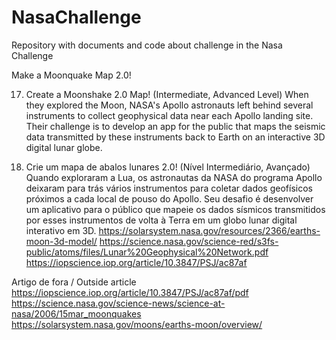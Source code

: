 # NasaChallenge
Repository with documents and code about challenge in the Nasa Challenge



Make a Moonquake Map 2.0!

17. Create a Moonshake 2.0 Map! (Intermediate, Advanced Level)
When they explored the Moon, NASA's Apollo astronauts left behind several instruments to collect geophysical data near each Apollo landing site. Their challenge is to develop an app for the public that maps the seismic data transmitted by these instruments back to Earth on an interactive 3D digital lunar globe.


17. Crie um mapa de abalos lunares 2.0! (Nível Intermediário, Avançado)
Quando exploraram a Lua, os astronautas da NASA do programa Apollo deixaram para trás vários instrumentos para coletar dados geofísicos próximos a cada local de pouso do Apollo. Seu desafio é desenvolver um aplicativo para o público que mapeie os dados sísmicos transmitidos por esses instrumentos de volta à Terra em um globo lunar digital interativo em 3D.
https://solarsystem.nasa.gov/resources/2366/earths-moon-3d-model/
https://science.nasa.gov/science-red/s3fs-public/atoms/files/Lunar%20Geophysical%20Network.pdf
https://iopscience.iop.org/article/10.3847/PSJ/ac87af

Artigo de fora / Outside article
https://iopscience.iop.org/article/10.3847/PSJ/ac87af/pdf
https://science.nasa.gov/science-news/science-at-nasa/2006/15mar_moonquakes
https://solarsystem.nasa.gov/moons/earths-moon/overview/
